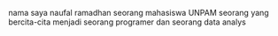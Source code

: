 nama saya naufal ramadhan
seorang mahasiswa UNPAM
seorang yang bercita-cita menjadi seorang programer dan seorang data analys